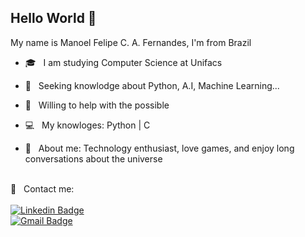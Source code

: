 

## Hello World 👋
 My name is Manoel Felipe C. A. Fernandes, I'm from Brazil

- :mortar_board:  &nbsp; I am studying Computer Science at Unifacs

- :scroll: &nbsp; Seeking knowlodge about Python, A.I, Machine Learning... 

- :bell: &nbsp; Willing to help with the possible

- :computer: &nbsp; My knowloges: Python | C 
 
- 💬  &nbsp; About me: Technology enthusiast, love games, and enjoy long conversations about the universe
 
 <br/> :email: &nbsp; Contact me:
 <br/> <br/> [![Linkedin Badge](https://img.shields.io/badge/-ManoelFernandes-blue?style=flat-square&logo=Linkedin&logoColor=white&link=https://www.linkedin.com/in/manoel-fernandes-b366161ab/)](https://www.linkedin.com/in/manoel-fernandes-b366161ab/) 
 <br/> [![Gmail Badge](https://img.shields.io/badge/-manoelfelipefern@gmail.com-c14438?style=flat-square&logo=Gmail&logoColor=white&link=mailto:manoelfelipefern@gmail.com)](mailto:manoelfelipefern@gmail.com) 

